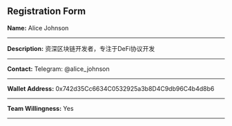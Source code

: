 ## Registration Form

**Name:** Alice Johnson

---

**Description:** 资深区块链开发者，专注于DeFi协议开发

---

**Contact:** Telegram: @alice_johnson

---

**Wallet Address:** 0x742d35Cc6634C0532925a3b8D4C9db96C4b4d8b6

---

**Team Willingness:** Yes

---